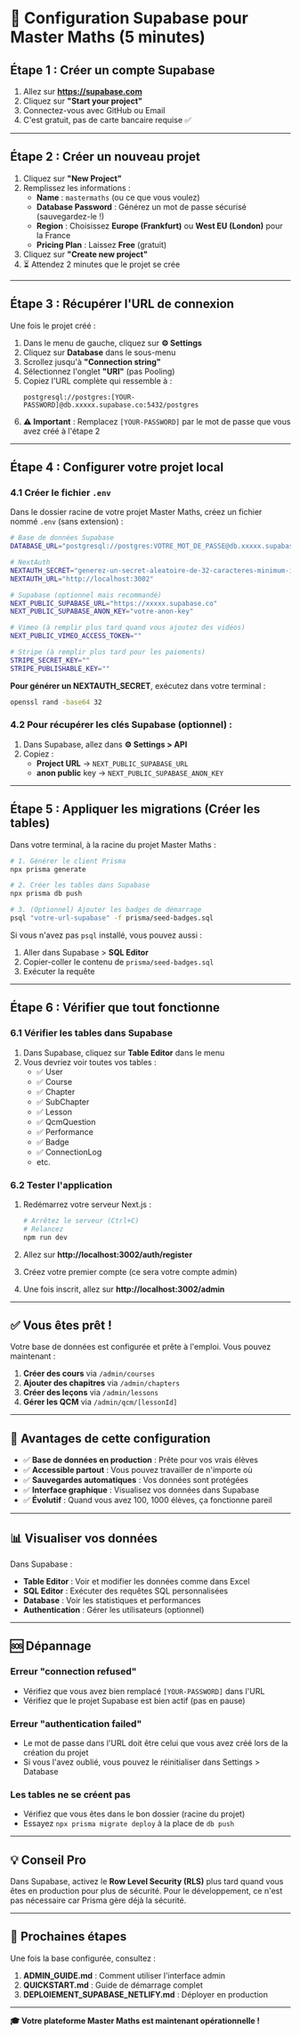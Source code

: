 # 🚀 Configuration Supabase pour Master Maths (5 minutes)

## Étape 1 : Créer un compte Supabase

1. Allez sur **https://supabase.com**
2. Cliquez sur **"Start your project"**
3. Connectez-vous avec GitHub ou Email
4. C'est gratuit, pas de carte bancaire requise ✅

---

## Étape 2 : Créer un nouveau projet

1. Cliquez sur **"New Project"**
2. Remplissez les informations :
   - **Name** : `mastermaths` (ou ce que vous voulez)
   - **Database Password** : Générez un mot de passe sécurisé (sauvegardez-le !)
   - **Region** : Choisissez **Europe (Frankfurt)** ou **West EU (London)** pour la France
   - **Pricing Plan** : Laissez **Free** (gratuit)
3. Cliquez sur **"Create new project"**
4. ⏳ Attendez 2 minutes que le projet se crée

---

## Étape 3 : Récupérer l'URL de connexion

Une fois le projet créé :

1. Dans le menu de gauche, cliquez sur **⚙️ Settings**
2. Cliquez sur **Database** dans le sous-menu
3. Scrollez jusqu'à **"Connection string"**
4. Sélectionnez l'onglet **"URI"** (pas Pooling)
5. Copiez l'URL complète qui ressemble à :
   ```
   postgresql://postgres:[YOUR-PASSWORD]@db.xxxxx.supabase.co:5432/postgres
   ```
6. **⚠️ Important** : Remplacez `[YOUR-PASSWORD]` par le mot de passe que vous avez créé à l'étape 2

---

## Étape 4 : Configurer votre projet local

### 4.1 Créer le fichier `.env`

Dans le dossier racine de votre projet Master Maths, créez un fichier nommé `.env` (sans extension) :

```bash
# Base de données Supabase
DATABASE_URL="postgresql://postgres:VOTRE_MOT_DE_PASSE@db.xxxxx.supabase.co:5432/postgres"

# NextAuth
NEXTAUTH_SECRET="generez-un-secret-aleatoire-de-32-caracteres-minimum-ici"
NEXTAUTH_URL="http://localhost:3002"

# Supabase (optionnel mais recommandé)
NEXT_PUBLIC_SUPABASE_URL="https://xxxxx.supabase.co"
NEXT_PUBLIC_SUPABASE_ANON_KEY="votre-anon-key"

# Vimeo (à remplir plus tard quand vous ajoutez des vidéos)
NEXT_PUBLIC_VIMEO_ACCESS_TOKEN=""

# Stripe (à remplir plus tard pour les paiements)
STRIPE_SECRET_KEY=""
STRIPE_PUBLISHABLE_KEY=""
```

**Pour générer un NEXTAUTH_SECRET**, exécutez dans votre terminal :
```bash
openssl rand -base64 32
```

### 4.2 Pour récupérer les clés Supabase (optionnel) :
1. Dans Supabase, allez dans **⚙️ Settings > API**
2. Copiez :
   - **Project URL** → `NEXT_PUBLIC_SUPABASE_URL`
   - **anon public** key → `NEXT_PUBLIC_SUPABASE_ANON_KEY`

---

## Étape 5 : Appliquer les migrations (Créer les tables)

Dans votre terminal, à la racine du projet Master Maths :

```bash
# 1. Générer le client Prisma
npx prisma generate

# 2. Créer les tables dans Supabase
npx prisma db push

# 3. (Optionnel) Ajouter les badges de démarrage
psql "votre-url-supabase" -f prisma/seed-badges.sql
```

Si vous n'avez pas `psql` installé, vous pouvez aussi :
1. Aller dans Supabase > **SQL Editor**
2. Copier-coller le contenu de `prisma/seed-badges.sql`
3. Exécuter la requête

---

## Étape 6 : Vérifier que tout fonctionne

### 6.1 Vérifier les tables dans Supabase

1. Dans Supabase, cliquez sur **Table Editor** dans le menu
2. Vous devriez voir toutes vos tables :
   - ✅ User
   - ✅ Course
   - ✅ Chapter
   - ✅ SubChapter
   - ✅ Lesson
   - ✅ QcmQuestion
   - ✅ Performance
   - ✅ Badge
   - ✅ ConnectionLog
   - etc.

### 6.2 Tester l'application

1. Redémarrez votre serveur Next.js :
   ```bash
   # Arrêtez le serveur (Ctrl+C)
   # Relancez
   npm run dev
   ```

2. Allez sur **http://localhost:3002/auth/register**
3. Créez votre premier compte (ce sera votre compte admin)
4. Une fois inscrit, allez sur **http://localhost:3002/admin**

---

## ✅ Vous êtes prêt !

Votre base de données est configurée et prête à l'emploi. Vous pouvez maintenant :

1. **Créer des cours** via `/admin/courses`
2. **Ajouter des chapitres** via `/admin/chapters`
3. **Créer des leçons** via `/admin/lessons`
4. **Gérer les QCM** via `/admin/qcm/[lessonId]`

---

## 🎯 Avantages de cette configuration

- ✅ **Base de données en production** : Prête pour vos vrais élèves
- ✅ **Accessible partout** : Vous pouvez travailler de n'importe où
- ✅ **Sauvegardes automatiques** : Vos données sont protégées
- ✅ **Interface graphique** : Visualisez vos données dans Supabase
- ✅ **Évolutif** : Quand vous avez 100, 1000 élèves, ça fonctionne pareil

---

## 📊 Visualiser vos données

Dans Supabase :
- **Table Editor** : Voir et modifier les données comme dans Excel
- **SQL Editor** : Exécuter des requêtes SQL personnalisées
- **Database** : Voir les statistiques et performances
- **Authentication** : Gérer les utilisateurs (optionnel)

---

## 🆘 Dépannage

### Erreur "connection refused"
- Vérifiez que vous avez bien remplacé `[YOUR-PASSWORD]` dans l'URL
- Vérifiez que le projet Supabase est bien actif (pas en pause)

### Erreur "authentication failed"
- Le mot de passe dans l'URL doit être celui que vous avez créé lors de la création du projet
- Si vous l'avez oublié, vous pouvez le réinitialiser dans Settings > Database

### Les tables ne se créent pas
- Vérifiez que vous êtes dans le bon dossier (racine du projet)
- Essayez `npx prisma migrate deploy` à la place de `db push`

---

## 💡 Conseil Pro

Dans Supabase, activez le **Row Level Security (RLS)** plus tard quand vous êtes en production pour plus de sécurité. Pour le développement, ce n'est pas nécessaire car Prisma gère déjà la sécurité.

---

## 🚀 Prochaines étapes

Une fois la base configurée, consultez :
1. **ADMIN_GUIDE.md** : Comment utiliser l'interface admin
2. **QUICKSTART.md** : Guide de démarrage complet
3. **DEPLOIEMENT_SUPABASE_NETLIFY.md** : Déployer en production

---

**🎓 Votre plateforme Master Maths est maintenant opérationnelle !**



